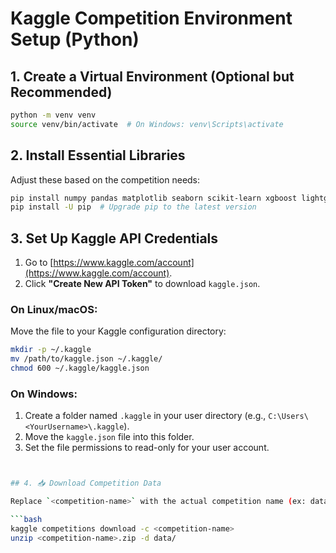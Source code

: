 # Kaggle Competition Environment Setup (Python)

## 1. Create a Virtual Environment (Optional but Recommended)

```bash
python -m venv venv
source venv/bin/activate  # On Windows: venv\Scripts\activate
```

## 2. Install Essential Libraries

Adjust these based on the competition needs:

```bash
pip install numpy pandas matplotlib seaborn scikit-learn xgboost lightgbm catboost jupyter notebook kaggle
pip install -U pip  # Upgrade pip to the latest version
```

## 3. Set Up Kaggle API Credentials

1. Go to [https://www.kaggle.com/account](https://www.kaggle.com/account).
2. Click **"Create New API Token"** to download `kaggle.json`.

### On Linux/macOS:

Move the file to your Kaggle configuration directory:

```bash
mkdir -p ~/.kaggle
mv /path/to/kaggle.json ~/.kaggle/
chmod 600 ~/.kaggle/kaggle.json
```

### On Windows:
1. Create a folder named `.kaggle` in your user directory (e.g., `C:\Users\<YourUsername>\.kaggle`).
2. Move the `kaggle.json` file into this folder.
3. Set the file permissions to read-only for your user account.
```bash


## 4. 📥 Download Competition Data

Replace `<competition-name>` with the actual competition name (ex: data-storm-6).

```bash
kaggle competitions download -c <competition-name>
unzip <competition-name>.zip -d data/
```